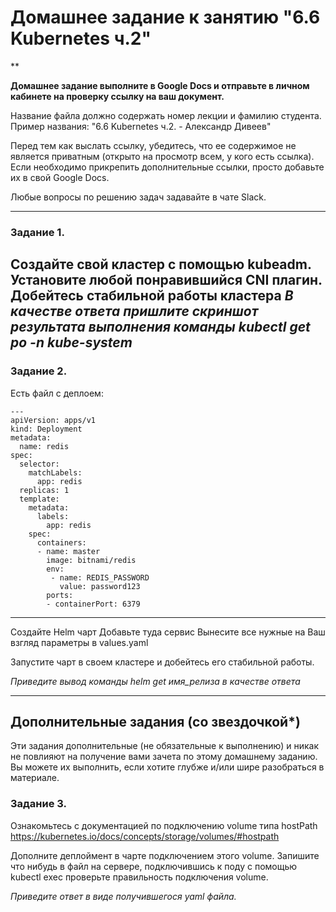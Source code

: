# Домашнее задание к занятию "6.6 Kubernetes ч.2"

**

**Домашнее задание выполните в Google Docs и отправьте в личном кабинете на проверку ссылку на ваш документ.**

Название файла должно содержать номер лекции и фамилию студента. Пример названия: "6.6 Kubernetes ч.2. - Александр Дивеев"

Перед тем как выслать ссылку, убедитесь, что ее содержимое не является приватным (открыто на просмотр всем, у кого есть ссылка). Если необходимо прикрепить дополнительные ссылки, просто добавьте их в свой Google Docs.

Любые вопросы по решению задач задавайте в чате Slack.

------
### Задание 1.
Создайте свой кластер с помощью kubeadm. Установите любой понравившийся CNI плагин. 
Добейтесь стабильной работы кластера
*В качестве ответа пришлите скриншот результата выполнения команды kubectl get po -n kube-system*
------
### Задание 2.


Есть файл с деплоем:

```
---
apiVersion: apps/v1
kind: Deployment
metadata:
  name: redis
spec:
  selector:
    matchLabels:
      app: redis
  replicas: 1
  template:
    metadata:
      labels:
        app: redis
    spec:
      containers:
      - name: master
        image: bitnami/redis
        env:
         - name: REDIS_PASSWORD
           value: password123
        ports:
        - containerPort: 6379
```

------
Создайте Helm чарт 
Добавьте туда сервис
Вынесите все нужные на Ваш взгляд параметры в values.yaml

Запустите чарт в своем кластере и добейтесь его стабильной работы.

  *Приведите вывод команды helm get имя_релиза в качестве ответа*

------
## Дополнительные задания (со звездочкой*)

Эти задания дополнительные (не обязательные к выполнению) и никак не повлияют на получение вами зачета по этому домашнему заданию. Вы можете их выполнить, если хотите глубже и/или шире разобраться в материале.

### Задание 3.
Ознакомьтесь с документацией по подключению volume типа hostPath
https://kubernetes.io/docs/concepts/storage/volumes/#hostpath

Дополните деплоймент в чарте подключением этого volume.
Запишите что нибудь в файл на сервере, подключившись к поду с помощью kubectl exec проверьте правильность подключения volume.

*Приведите ответ в виде получившегося yaml файла.*
